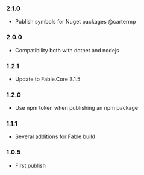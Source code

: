 ### 2.1.0

* Publish symbols for Nuget packages @cartermp

### 2.0.0

* Compatibility both with dotnet and nodejs

### 1.2.1

* Update to Fable.Core 3.1.5

### 1.2.0

* Use npm token when publishing an npm package

### 1.1.1

* Several additions for Fable build

### 1.0.5

* First publish